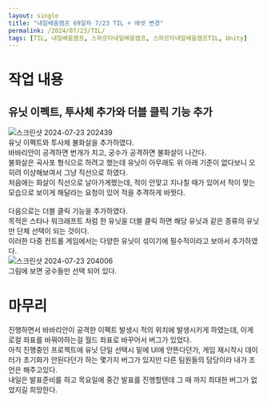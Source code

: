 ```yaml
---
layout: single
title: "내일배움캠프 69일차 7/23 TIL + 에셋 변경"
permalink: /2024/07/23/TIL/
tags: [TIL, 내일배움캠프, 스파르타내일배움캠프, 스파르타내일배움캠프TIL, Unity]
---
```


# 작업 내용
## 유닛 이펙트, 투사체 추가와 더블 클릭 기능 추가
![스크린샷 2024-07-23 202439](https://github.com/user-attachments/assets/947eeeb9-4929-4921-a4bd-bde312813362)  
유닛 이펙트와 투사체 불화살을 추가하였다.  
바바리안이 공격하면 번개가 치고, 궁수가 공격하면 불화살이 나간다.  
불화살은 곡사포 형식으로 하려고 했는데 유닛이 아무래도 위 아래 기준이 없다보니 오히려 이상해보여서 그냥 직선으로 하였다.  
처음에는 화살이 직선으로 날아가게했는데, 적이 안맞고 지나칠 때가 있어서 적이 맞는 모습으로 보이게 해달라는 요청이 있어 적을 추격하게 바꿧다.  
<br>
다음으로는 더블 클릭 기능을 추가하였다.  
목적은 스타나 워크래프트 처럼 한 유닛을 더블 클릭 하면 해당 유닛과 같은 종류의 유닛만 단체 선택이 되는 것이다.  
이러한 다중 컨트롤 게임에서는 다양한 유닛이 섞이기에 필수적이라고 보아서 추가하였다.  
![스크린샷 2024-07-23 204006](https://github.com/user-attachments/assets/914e6d4f-551d-4846-b44e-593431c2ed7c)  
그림에 보면 궁수들만 선택 되어 있다.  

# 마무리
진행하면서 바바리안이 공격한 이펙트 발생시 적의 위치에 발생시키게 하였는데, 이게 로컬 좌표를 바꿔야하는걸 월드 좌표로 바꾸어서 버그가 있었다.  
아직 진행중인 프로젝트에 유닛 단일 선택시 밑에 UI에 안뜬다던가, 게임 재시작시 데이터가 초기화가 안된다던가 하는 몇가지 버그가 있지만 다른 팀원들의 담당이라 내가 조언은 해주고있다.  
내일은 발표준비를 하고 목요일에 중간 발표를 진행할텐데 그 때 까지 최대한 버그가 없었지길 희망한다.  
